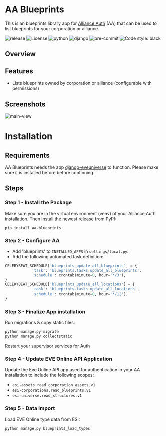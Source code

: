 # AA Blueprints

This is an blueprints library app for [Alliance Auth](https://gitlab.com/allianceauth/allianceauth) (AA) that can be used to list blueprints for your corporation or alliance.

![release](https://img.shields.io/pypi/v/aa-blueprints?label=release) ![License](https://img.shields.io/badge/license-GPL-green) ![python](https://img.shields.io/badge/python-3.6-informational) ![django](https://img.shields.io/badge/django-3.1-informational) ![pre-commit](https://img.shields.io/badge/pre--commit-enabled-brightgreen?logo=pre-commit&logoColor=white) ![Code style: black](https://img.shields.io/badge/code%20style-black-000000.svg)

## Overview

## Features

- Lists blueprints owned by corporation or alliance (configurable with permissions)

## Screenshots

![main-view](https://i.imgur.com/ij5j1kL.png)

# Installation

## Requirements

AA Blueprints needs the app [django-eveuniverse](https://gitlab.com/ErikKalkoken/django-eveuniverse) to function. Please make sure it is installed before before continuing.

## Steps

### Step 1 - Install the Package

Make sure you are in the virtual environment (venv) of your Alliance Auth installation. Then install the newest release from PyPI:

`pip install aa-blueprints`

### Step 2 - Configure AA

- Add 'blueprints' to `INSTALLED_APPS` in `settings/local.py`.
- Add the following automated task definition:

```python
CELERYBEAT_SCHEDULE['blueprints_update_all_blueprints'] = {
            'task': 'blueprints.tasks.update_all_blueprints',
            'schedule': crontab(minute=0, hour='*/3'),
}
CELERYBEAT_SCHEDULE['blueprints_update_all_locations'] = {
            'task': 'blueprints.tasks.update_all_locations',
            'schedule': crontab(minute=0, hour='*/12'),
}
```

### Step 3 - Finalize App installation

Run migrations & copy static files:

```bash
python manage.py migrate
python manage.py collectstatic
```

Restart your supervisor services for Auth

### Step 4 - Update EVE Online API Application

Update the Eve Online API app used for authentication in your AA installation to include the following scopes:

- `esi-assets.read_corporation_assets.v1`
- `esi-corporations.read_blueprints.v1`
- `esi-universe.read_structures.v1`

### Step 5 - Data import

Load EVE Online type data from ESI:

```bash
python manage.py blueprints_load_types
```
